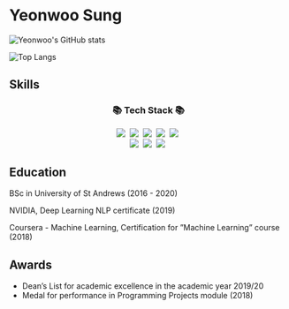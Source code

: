 # Yeonwoo Sung

![Yeonwoo's GitHub stats](https://github-readme-stats-beryl.vercel.app/api?username=YeonwooSung&show_icons=true&theme=radical&title_color=7147e6)

![Top Langs](https://github-readme-stats-beryl.vercel.app/api/top-langs/?username=YeonwooSung&theme=radical&layout=compact)

## Skills

<h3 align="center">📚 Tech Stack 📚</h3>
<p align="center">
  <img src="https://img.shields.io/badge/Python-281854?style=flat-square&logo=Python&logoColor=3766AB"/></a>&nbsp 
  <img src="https://img.shields.io/badge/C++-00599C?style=flat-square&logo=C%2B%2B&logoColor=white"/></a>&nbsp
  <img src="https://img.shields.io/badge/Rust-000000?style=flat-square&logo=C%2B%2B&logoColor=white"/></a>&nbsp
  <img src="https://img.shields.io/badge/Node.js-339933?style=flat-square&logo=Node.js&logoColor=white"/></a>&nbsp
  <img src="https://img.shields.io/badge/Javascript-ffb13b?style=flat-square&logo=javascript&logoColor=white"/></a>&nbsp 
  <br>
  <img src="https://img.shields.io/badge/Mysql-E6B91E?style=flat-square&logo=MySql&logoColor=white"/></a>&nbsp 
  <img src="https://img.shields.io/badge/Django-092E20?style=flat-square&logo=Django&logoColor=white"/></a>&nbsp 
  <img src="https://img.shields.io/badge/Java-007396?style=flat-square&logo=Java&logoColor=white"/></a>&nbsp
</p>

## Education

BSc in University of St Andrews (2016 - 2020)

NVIDIA, Deep Learning NLP certificate (2019)

Coursera - Machine Learning, Certification for ”Machine Learning” course (2018)

## Awards

- Dean’s List for academic excellence in the academic year 2019/20
- Medal for performance in Programming Projects module (2018)
